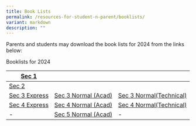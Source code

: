```yaml
---
title: Book Lists
permalink: /resources-for-student-n-parent/booklists/
variant: markdown
description: ""
---
```



Parents and students may download the book lists for 2024 from the links below:

Booklists for 2024

|[Sec 1](/files/Forparents/Booklists/booklist_2024_sec1.pdf) |  |  |
|-|-|-|
|[Sec 2](/files/Forparents/Booklists/booklist_2024_sec2.pdf) | | |
| [Sec 3 Express](/files/Forparents/Booklists/booklist_2024_sec3exp.pdf) | [Sec 3 Normal (Acad)](/files/Forparents/Booklists/booklist_2024_sec3na.pdf) | [Sec 3 Normal(Technical)](/files/Forparents/Booklists/booklist_2024_sec3nt.pdf) | 
|[Sec 4 Express](/files/Forparents/Booklists/booklist_2024_sec4exp.pdf)| [Sec 4 Normal (Acad)](/files/Forparents/Booklists/booklist_2024_sec4na.pdf) | [Sec 4 Normal(Technical)](/files/Forparents/Booklists/booklist_2024_sec4nt.pdf) | 
|- | [Sec 5 Normal (Acad)](/files/Forparents/Booklists/booklist_2024_sec5na.pdf) |- |
